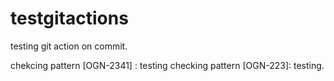 # testgitactions


testing git action on commit.

chekcing pattern [OGN-2341] : testing
checking pattern [OGN-223]: testing.
